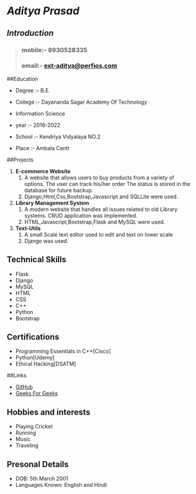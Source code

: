 # ***Aditya Prasad***
## *Introduction*
>### mobile:- 8930528335
>### email:- ext-aditya@perfios.com

##Education

- Degree :- B.E.
- College :- Dayananda Sagar Academy Of Technology
- Information Science
- year :- 2018-2022


- School :- Kendriya Vidyalaya NO.2 
- Place :- Ambala Cantt

##Projects

 1. **E-commerce Website**
    1. A website that allows users to buy products from a variety of options. 
       The user can track his/her order The status is stored in the database for
       future backup.
    2. Django,Html,Css,Bootstrap,Javascript and SQLLite were used.<br>
 2. **Library Management System**
    1. A modern website that handles all issues related to old Library systems.
       CRUD application was implemented.
    2. HTML,Javascript,Bootstrap,Flask and MySQL were used.
 3. **Text-Utils**
    1. A small Scale text editor used to edit and text on lower scale
    2. Django was used.
 
## Technical Skills
- Flask
- Django
- MySQL
- HTML
- CSS
- C++
- Python
- Bootstrap

## Certifications
- Programming Essentials in C++[Cisco]
- Python[Udemy]
- Ethical Hacking[DSATM]

##Links

- [GitHub](https://github.com/aditya8571)
- [Geeks For Geeks](https://auth.geeksforgeeks.org/user/prasadaditya8571/)

## Hobbies and interests
- Playing Cricket
- Running
- Music
- Traveling

## Presonal Details
- DOB: 5th March 2001
- Languages Known: English and Hindi